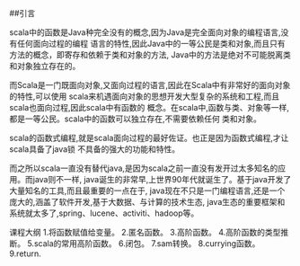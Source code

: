 ##引言

scala中的函数是Java种完全没有的概念,因为Java是完全面向对象的编程语言,没有任何面向过程的编程
语言的特性,因此Java中的一等公民是类和对象,而且只有方法的概念，即寄存和依赖于类和对象的方法,
Java中的方法是绝对不可能脱离类和对象独立存在的。

而Scala是一门既面向对象,又面向过程的语言,因此在Scala中有非常好的面向对象的特性,可以使用
scala来机遇面向对象的思想开发大型复杂的系统和工程,而且scala也面向过程,因此scala中有函数的
概念。在scala中,函数与类、对象等一样,都是一等公民。scala中的函数可以独立存在,不需要依赖任何
类和对象。

scala的函数式编程,就是scala面向过程的最好佐证。也正是因为函数式编程,才让scala具备了java锁
不具备的强大的功能和特性。

而之所以scala一直没有替代java,是因为scala之前一直没有发开过太多知名的应用。而java则不一样,
java诞生的非常早,上世界90年代就诞生了。基于java开发了大量知名的工具,而且最重要的一点在于,
java现在不只是一门编程语言,还是一个庞大的,涵盖了软件开发,基于大数据、与计算的技术生态,
java生态的重要框架和系统就太多了,spring、lucene、activiti、hadoop等。

课程大纲
1.将函数赋值给变量。
2.匿名函数。
3.高阶函数。
4.高阶函数的类型推断。
5.scala的常用高阶函数。
6.闭包。
7.sam转换。
8.currying函数。
9.return.